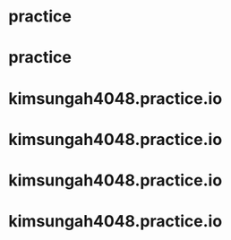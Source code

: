 # practice
# practice
# kimsungah4048.practice.io
# kimsungah4048.practice.io
# kimsungah4048.practice.io
# kimsungah4048.practice.io
